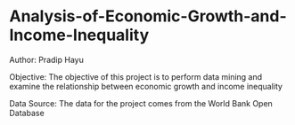 # Analysis-of-Economic-Growth-and-Income-Inequality
Author: Pradip Hayu

Objective: 
The objective of this project is to perform data mining and examine the relationship between economic growth and income inequality

Data Source:
The data for the project comes from the World Bank Open Database


